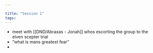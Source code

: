 ```yaml
---

title: "Session 1"
tags:
---
```

- meet with [[DND/Abraxas - Jonah]] whos escorting the group to the elven scepter trial
- "what is mans greatest fear"
- 